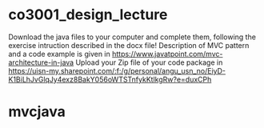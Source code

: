 # co3001_design_lecture
Download the java files to your computer and complete them, following the exercise intruction described in the docx file!
Description of MVC pattern and a code example is given in https://www.javatpoint.com/mvc-architecture-in-java
Upload your Zip file of your code package in https://uisn-my.sharepoint.com/:f:/g/personal/angu_usn_no/EiyD-K1BiLhJvGlqJy4exz8BakY056oWTSTnfykKtlkgRw?e=duxCPh
# mvcjava
